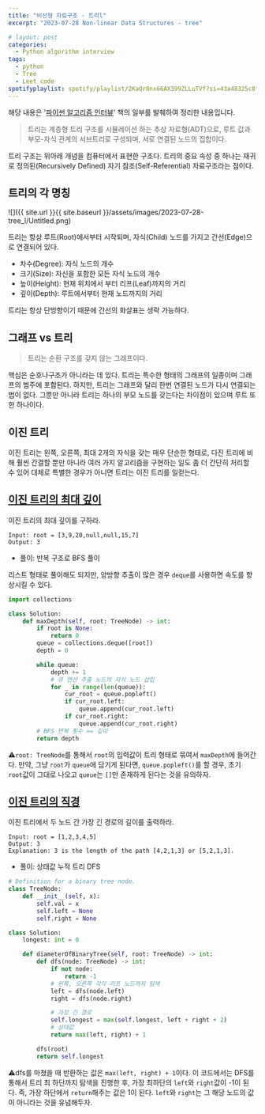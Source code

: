 ```yaml
---
title: "비선형 자료구조 - 트리l"
excerpt: "2023-07-28 Non-linear Data Structures - tree"

# layout: post
categories:
  - Python algorithm interview
tags:
  - python
  - Tree
  - Leet code
spotifyplaylist: spotify/playlist/2KaQr0nx66AX399ZLLuTVf?si=43a48325c8fc4b16
---
```

해당 내용은 '[파이썬 알고리즘 인터뷰](https://product.kyobobook.co.kr/detail/S000001932748)' 책의 일부를 발췌하여 정리한 내용입니다.


> 트리는 계층형 트리 구조를 시뮬레이션 하는 추상 자료형(ADT)으로, 루트 값과 부모-자식 관계의 서브트리로 구성되며, 서로 연결된 노드의 집합이다.
> 

트리 구조는 위아래 개념을 컴퓨터에서 표현한 구조다. 트리의 중요 속성 중 하나는 재귀로 정의된(Recursively Defined) 자기 참조(Self-Referential) 자료구조라는 점이다. 

## 트리의 각 명칭

![]({{ site.url }}{{ site.baseurl }}/assets/images/2023-07-28-tree_l/Untitled.png)

트리는 항상 루트(Root)에서부터 시작되며, 자식(Child) 노드를 가지고 간선(Edge)으로 연결되어 있다.

- 차수(Degree): 자식 노드의 개수
- 크기(Size): 자신을 포함한 모든 자식 노드의 개수
- 높이(Height): 현재 위치에서 부터 리프(Leaf)까지의 거리
- 깊이(Depth): 루트에서부터 현재 노드까지의 거리

트리는 항상 단방향이기 때문에 간선의 화살표는 생략 가능하다.

## 그래프 vs 트리

> 트리는 순환 구조를 갖지 않는 그래프이다.
> 

핵심은 순호나구조가 아니라는 데 있다. 트리는 특수한 형태의 그래프의 일종이며 그래프의 범주에 포함된다. 하지만, 트리는 그래프와 달리 한번 연결된 노드가 다시 연결되는 법이 없다. 그뿐만 아니라 트리는 하나의 부모 노드를 갖는다는 차이점이 있으며 루트 또한 하나이다.

## 이진 트리

이진 트리는 왼쪽, 오른쪽, 최대 2개의 자식을 갖는 매우 단순한 형태로, 다진 트리에 비해 훨씬 간결할 뿐만 아니라 여러 가지 알고리즘을 구현하는 일도 좀 더 간단히 처리할 수 있어 대체로 특별한 경우가 아니면 트리는 이진 트리를 일컫는다.

## [이진 트리의 최대 깊이](https://leetcode.com/problems/maximum-depth-of-binary-tree/)

이진 트리의 최대 깊이를 구하라.

```
Input: root = [3,9,20,null,null,15,7]
Output: 3
```

- 풀이: 반복 구조로 BFS 풀이

리스트 형태로 풀이해도 되지만, 양방향 추출이 많은 경우 `deque`를 사용하면 속도를 향상시킬 수 있다.

```python
import collections

class Solution:
    def maxDepth(self, root: TreeNode) -> int:
        if root is None:
            return 0
        queue = collections.deque([root])
        depth = 0

        while queue:
            depth += 1
            # 큐 연산 추출 노드의 자식 노드 삽입
            for _ in range(len(queue)):
                cur_root = queue.popleft()
                if cur_root.left:
                    queue.append(cur_root.left)
                if cur_root.right:
                    queue.append(cur_root.right)
        # BFS 반복 횟수 == 깊이
        return depth
```

⚠️`root: TreeNode`를 통해서 `root`의 입력값이 트리 형태로 묶여서 `maxDepth`에 들어간다. 만약, 그냥 `root`가 `queue`에 담기게 된다면, `queue.popleft()`를 할 경우, 초기 `root`값이 그대로 나오고 `queue`는 `[]`만 존재하게 된다는 것을 유의하자.

## [이진 트리의 직경](https://leetcode.com/problems/diameter-of-binary-tree/)

이진 트리에서 두 노드 간 가장 긴 경로의 길이를 출력하라.

```
Input: root = [1,2,3,4,5]
Output: 3
Explanation: 3 is the length of the path [4,2,1,3] or [5,2,1,3].
```

- 풀이: 상태값 누적 트리 DFS

```python
# Definition for a binary tree node.
class TreeNode:
    def __init__(self, x):
        self.val = x
        self.left = None
        self.right = None

class Solution:
    longest: int = 0

    def diameterOfBinaryTree(self, root: TreeNode) -> int:
        def dfs(node: TreeNode) -> int:
            if not node:
                return -1
            # 왼쪽, 오른쪽 각각 리프 노드까지 탐색
            left = dfs(node.left)
            right = dfs(node.right)

            # 가장 긴 경로
            self.longest = max(self.longest, left + right + 2)
            # 상태값
            return max(left, right) + 1

        dfs(root)
        return self.longest
```

⚠️dfs를 마쳤을 때 반환하는 값은 `max(left, right) + 1`이다. 이 코드에서는 DFS를 통해서 트리 최 하단까지 탐색을 진행한 후, 가장 최하단의 `left`와 `right`값이 -1이 된다. 즉, 가장 하단에서 `return`해주는 값은 1이 된다. `left`와 `right`는 그 해당 노드의 값이 아니라는 것을 유념해두자.